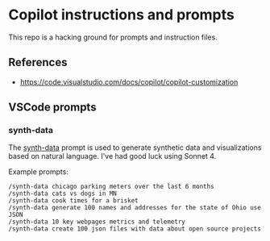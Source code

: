 # Copilot instructions and prompts

This repo is a hacking ground for prompts and instruction files.

## References

* https://code.visualstudio.com/docs/copilot/copilot-customization


## VSCode prompts

### synth-data

The [synth-data](./.github/prompts/synth-data.prompt.md) prompt is used to generate synthetic data and visualizations based on natural language. I've had good luck using Sonnet 4.

Example prompts:

```text
/synth-data chicago parking meters over the last 6 months
/synth-data cats vs dogs in MN
/synth-data cook times for a brisket
/synth-data generate 100 names and addresses for the state of Ohio use JSON
/synth-data 10 key webpages metrics and telemetry
/synth-data create 100 json files with data about open source projects
```